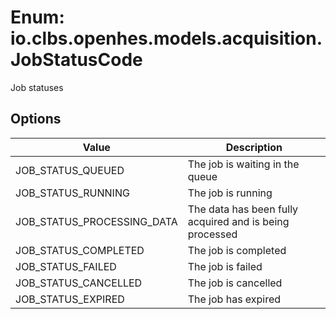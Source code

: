 # Enum: io.clbs.openhes.models.acquisition.JobStatusCode

Job statuses

## Options

| Value | Description |
| --- | --- |
| JOB_STATUS_QUEUED | The job is waiting in the queue |
| JOB_STATUS_RUNNING | The job is running |
| JOB_STATUS_PROCESSING_DATA | The data has been fully acquired and is being processed |
| JOB_STATUS_COMPLETED | The job is completed |
| JOB_STATUS_FAILED | The job is failed |
| JOB_STATUS_CANCELLED | The job is cancelled |
| JOB_STATUS_EXPIRED | The job has expired |
